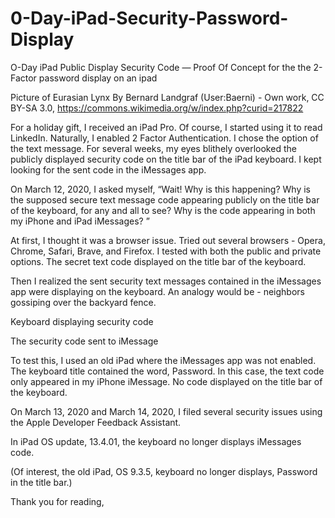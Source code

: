 # 0-Day-iPad-Security-Password-Display
O-Day iPad Public Display Security Code —  Proof Of Concept for the the 2-Factor password display on an ipad 


Picture of Eurasian Lynx  By Bernard Landgraf (User:Baerni) - Own work, CC BY-SA 3.0, https://commons.wikimedia.org/w/index.php?curid=217822

For a holiday gift, I received an iPad Pro. Of course, I started using it to read LinkedIn. Naturally, I enabled 2 Factor Authentication. I chose the option of the text message. For several weeks, my eyes blithely overlooked the publicly displayed security code on the title bar of the iPad keyboard. I kept looking for the sent code in the iMessages app. 

On March 12, 2020, I asked myself, “Wait! Why is this happening? Why is the supposed secure text message code appearing publicly on the title bar of the keyboard, for any and all to see? Why is the code appearing in both my iPhone and iPad iMessages? ” 

At first, I thought it was a browser issue. Tried out several browsers - Opera, Chrome, Safari, Brave, and Firefox. I tested with both the public and private options. The secret text code displayed on the title bar of the keyboard.

Then I realized the sent security text messages contained in the iMessages app were displaying on the keyboard. An analogy would be - neighbors gossiping over the backyard fence. 

Keyboard displaying security code



The security code  sent to iMessage 


To test this, I used an old iPad where the iMessages app was not enabled. The keyboard title contained the word, Password. In this case, the text code only appeared in my iPhone iMessage. No code displayed on the title bar of the keyboard. 

On March 13, 2020 and March 14, 2020, I filed several security issues using the Apple Developer Feedback Assistant.  

In iPad OS update, 13.4.01, the keyboard no longer displays iMessages code.

(Of interest, the old iPad, OS 9.3.5, keyboard no longer displays, Password in the title bar.)

Thank you for reading,
